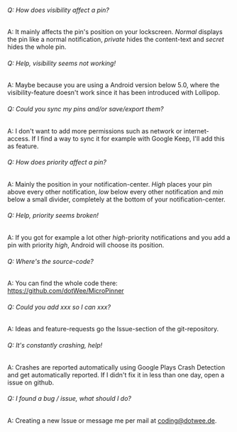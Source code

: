 ###### Q: How does visibility affect a pin?
A: It mainly affects the pin's position on your lockscreen. *Normal* displays the pin like a normal notification, *private* hides the content-text and *secret* hides the whole pin.

###### Q: Help, visibility seems not working!
A: Maybe because you are using a Android version below 5.0, where the visibility-feature doesn't work since it has been introduced with Lollipop.

###### Q: Could you sync my pins and/or save/export them?
A: I don't want to add more permissions such as network or internet-access. If I find a way to sync it for example with Google Keep, I'll add this as feature.

###### Q: How does priority affect a pin?
A: Mainly the position in your notification-center. *High* places your pin above every other notification, *low* below every other notification and *min* below a small divider, completely at the bottom of your notification-center.

###### Q: Help, priority seems broken!
A: If you got for example a lot other *high*-priority notifications and you add a pin with priority *high*, Android will choose its position.

###### Q: Where's the source-code?
A: You can find the whole code there: https://github.com/dotWee/MicroPinner

###### Q: Could you add xxx so I can xxx?
A: Ideas and feature-requests go the Issue-section of the git-repository.

###### Q: It's constantly crashing, help!
A: Crashes are reported automatically using Google Plays Crash Detection and get automatically reported. If I didn't fix it in less than one day, open a issue on github.

###### Q: I found a bug / issue, what should I do?
A: Creating a new Issue or message me per mail at [coding@dotwee.de](mailto:coding@dotwee.de).